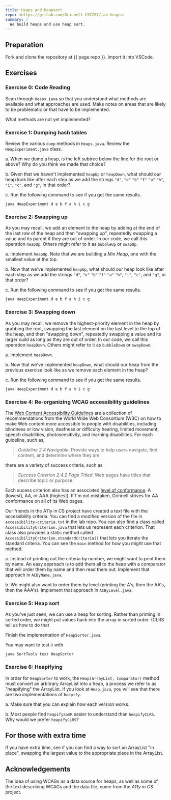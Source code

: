 ```yaml
---
title: Heaps and heapsort
repo: <https://github.com/Grinnell-CSC207/lab-heaps>
summary: |
  We build heaps and use heap sort.
---
```

Preparation
-----------

Fork and clone the repository at {{ page.repo }}.  Import it into VSCode.

Exercises
---------

### Exercise 0: Code Reading

Scan through `Heaps.java` so that you understand what methods are available and what approaches are used.  Make notes on areas that are likely to be problematic or that have to be implemented.

What methods are not yet implemented?

### Exercise 1: Dumping hash tables

Review the various `dump` methods in `Heaps.java`. Review the `HeapExperiment.java` class.

a. When we dump a heap, is the left subtree below the line for the root or above? Why do you think we made that choice?

b. Given that we haven't implemented `heapUp` or `heapDown`, what should our heap look like after each step as we add the strings `"d"`, `"e"` `"b"` `"f"` `"a"` `"h"`, `"i"`, `"c"`, and `"g"`, in that order?

c. Run the following command to see if you get the same results.

```
java HeapExperiment d e b f a h i c g
```

### Exercise 2: Swapping up

As you may recall, we add an element to the heap by adding at the end of the last row of the heap and then "swapping up", repeatedly swapping a value and its parent if they are out of order. In our code, we call this operation `heapUp`. Others might refer to it as `bubbleUp` or `swapUp`.

a. Implement `heapUp`. Note that we are building a _Min Heap_, one with the smallest value at the top.

b. Now that we've implemented `heapUp`, what should our heap look like after each step as we add the strings `"d"`, `"e"` `"b"` `"f"` `"a"` `"h"`, `"i"`, `"c"`, and `"g"`, in that order?

c. Run the following command to see if you get the same results.

```
java HeapExperiment d e b f a h i c g
```

### Exercise 3: Swapping down

As you may recall, we remove the highest-priority element in the heap by grabbing the root, swapping the last element on the last level to the top of the heap, and then "swapping down", repeatedly swapping a value and its larger cuild as long as they are out of order. In our code, we call this operation `heapDown`. Others might refer to it as `bubbleDown` or `swapDown`.

a. Implement `heapDown`.

b. Now that we've implemented `heapDown`, what should our heap from the previous exercise look like as we remove each element in the heap?

c. Run the following command to see if you get the same results.

```
java HeapExperiment d e b f a h i c g
```

### Exercise 4: Re-organizing WCAG accessibility guidelines

The [Web Content Accessibility Guidelines](https://www.w3.org/TR/WCAG21/) are a collection of recommendations from the World Wide Web Consortium (W3C) on how to make Web content more accessible to people with disabilities, including blindness or low vision, deafness or difficulty hearing, limited movement, speech disabilities, photosensitivity, and learning disabilities. For each guideline, such as,

> _Guideline 2.4 Navigable_: Provide ways to help users navigate, find content, and determine where they are

there are a variety of success criteria, such as

> _Success Criterion 2.4.2 Page Titled_: Web pages have titles that describe topic or purpose.

Each sucess criterion also has an associated [level of conformance](https://www.w3.org/WAI/WCAG21/Understanding/conformance#levels): A (lowest), AA, or AAA (highest). If I'm not mistaken, Grinnell strives for AA conformance on all of its Web pages.

Our friends in the A11y in CS project have created a text file with the accessibility criteria. You can find a modified version of the file in `accessibility-criteria.txt` in the lab repo. You can also find a class called `AccessibilityCriterion.java` that lets us represent each criterion. That class also provides a static method called `AccessibilityCriterion.standardCriteria()` that lets you iterate the standard criteria. You can see the `main` method for how you might use that method.

a. Instead of printing out the criteria by number, we might want to print them by name. An easy approach is to add them all to the heap with a comparator that will order them by name and then read them out. Implement that approach in `ACByName.java`.

b. We might also want to order them by level (printing the A's, then the AA's, then the AAA's). Implement that approach in `ACByLevel.java`.

### Exercise 5: Heap sort

As you've just seen, we can use a heap for sorting. Rather than printing in sorted order, we might put values back into the array in sorted order. (CLRS tell us how to do that

Finish the implementation of `HeapSorter.java`.

You may want to test it with 

```
java SortTools test HeapSorter
```

### Exercise 6: Heapifying

In order for `HeapSorter` to work, the `Heap(ArrayList, Comparator)` method must convert an arbitrary ArrayList into a heap, a process we refer to as "heapifying" the ArrayList. If you look at `Heap.java`, you will see that there are two implementations of `heapify`.

a. Make sure that you can explain how each version works.

b. Most people find `heapifySamR` easier to understand than `heapifyCLRS`. Why would we prefer `heapifyCLRS`?

For those with extra time
-------------------------

If you have extra time, see if you can find a way to sort an ArrayList "in place", swapping the largest value to the appropriate place in the ArrayList.

Acknowledgements
----------------

The idea of using WCAGs as a data source for heaps, as well as some of the text describing WCAGs and the data file, come from the _A11y in CS_ project.
